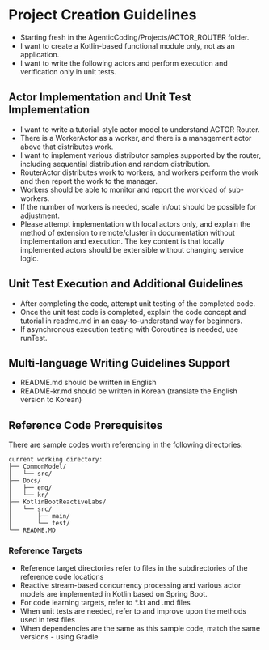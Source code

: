 # Project Creation Guidelines

- Starting fresh in the AgenticCoding/Projects/ACTOR_ROUTER folder.
- I want to create a Kotlin-based functional module only, not as an application.
- I want to write the following actors and perform execution and verification only in unit tests.

## Actor Implementation and Unit Test Implementation
- I want to write a tutorial-style actor model to understand ACTOR Router.
- There is a WorkerActor as a worker, and there is a management actor above that distributes work.
- I want to implement various distributor samples supported by the router, including sequential distribution and random distribution.
- RouterActor distributes work to workers, and workers perform the work and then report the work to the manager.
- Workers should be able to monitor and report the workload of sub-workers.
- If the number of workers is needed, scale in/out should be possible for adjustment.
- Please attempt implementation with local actors only, and explain the method of extension to remote/cluster in documentation without implementation and execution. The key content is that locally implemented actors should be extensible without changing service logic.

## Unit Test Execution and Additional Guidelines
- After completing the code, attempt unit testing of the completed code.
- Once the unit test code is completed, explain the code concept and tutorial in readme.md in an easy-to-understand way for beginners.
- If asynchronous execution testing with Coroutines is needed, use runTest.

## Multi-language Writing Guidelines Support
- README.md should be written in English
- README-kr.md should be written in Korean (translate the English version to Korean)

## Reference Code Prerequisites

There are sample codes worth referencing in the following directories:

```
current working directory:
├── CommonModel/
│   └── src/
├── Docs/
│   ├── eng/
│   └── kr/
├── KotlinBootReactiveLabs/
│   └── src/
│       ├── main/
│       └── test/
└── README.MD
```

### Reference Targets
- Reference target directories refer to files in the subdirectories of the reference code locations
- Reactive stream-based concurrency processing and various actor models are implemented in Kotlin based on Spring Boot.
- For code learning targets, refer to *.kt and .md files
- When unit tests are needed, refer to and improve upon the methods used in test files
- When dependencies are the same as this sample code, match the same versions - using Gradle